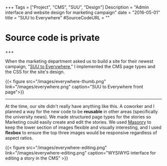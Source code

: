 +++
Tags = ["Project", "CMS", "SUU", "Design"]
Description = "Admin interface and website design for marketing campaign"
date = "2016-05-01"
title = "SUU to Everywhere"
#SourceCodeURL = ""
# Source code is private
+++

When the marketing department asked us to build a site for their newest campaign, "[SUU to Everywhere](https://www.suu.edu/everywhere/)," I implemented the CMS page types and the CSS for the site's design.

{{< figure src="/images/everywhere-thumb.png" link="/images/everywhere.png" caption="SUU to Everywhere front page">}}

----

At the time, our site didn't really have anything like this. A coworker and I planned a way for the new code to be **reusable** in other areas (specifically the university news). We made structured page types for the stories so Marketing could easily create and edit the stories. We used [Masonry](http://masonry.desandro.com/) to keep the lower section of images flexible and visually interesting, and I used **flexbox** to ensure the top three images would be responsive regardless of aspect ratios.

{{< figure src="/images/everywhere-editing.png" link="/images/everywhere-editing.png" caption="WYSIWYG interface for editing a story in the CMS" >}}